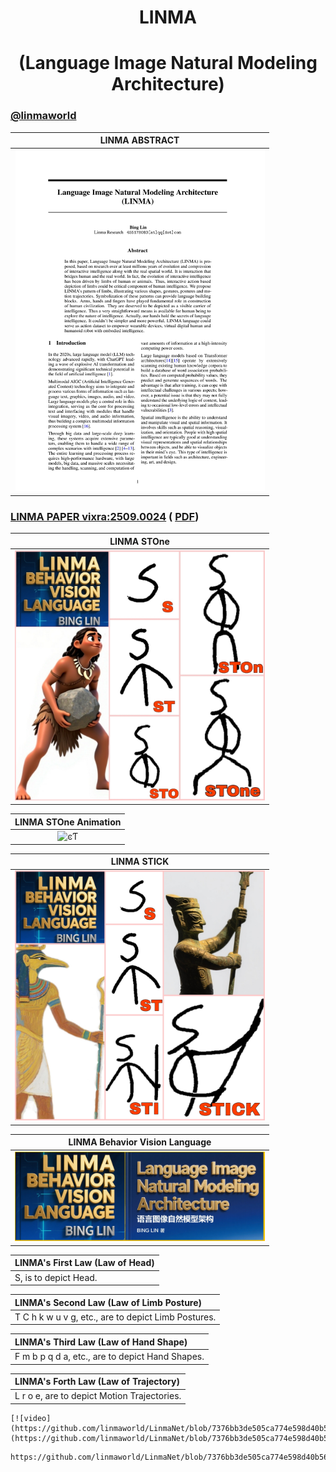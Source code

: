 <div align="center">

# LINMA

# (Language Image Natural Modeling Architecture)
</div>

###   [@linmaworld](https://x.com/linmaworld)

| LINMA ABSTRACT |
|:---:|
| <img src="images/linma_abstract.jpg" width="400" alt="ͼƬ"> | 

###  [LINMA PAPER vixra:2509.0024](https://vixra.org/abs/2509.0024) (  [PDF](https://vixra.org/pdf/2509.0024v1.pdf))

| LINMA STOne |
|:---:|
| <img src="images/linma_STOne.jpg" width="400" alt="ͼƬ"> | 

| LINMA STOne Animation|
|:---:|
| <img src="images/linma_STOne1.gif" width="400" alt="ͼƬ"> | 

| LINMA STICK |
|:---:|
| <img src="images/linma_STICK.jpg" width="400" alt="ͼƬ"> | 

| LINMA Behavior Vision Language |
|:---:|
| <img src="images/linma_cover.jpg" width="400" alt="ͼƬ"> | 

| **LINMA's First Law (Law of Head)** |
|:---|
| S, is to depict Head. |

| LINMA's Second Law (Law of Limb Posture) |
|:---|
| T C h k w u v g, etc., are to depict Limb Postures. |

| LINMA's Third Law (Law of Hand Shape) |
|:---|
| F m b p q d a, etc., are to depict Hand Shapes. |

| LINMA's Forth Law (Law of Trajectory) |
|:---|
| L r o e, are to depict Motion Trajectories. |

```
[![video](https://github.com/linmaworld/LinmaNet/blob/7376bb3de505ca774e598d40b56a5a86fc62c6f0/images/linma_STOne.mp4)](https://github.com/linmaworld/LinmaNet/blob/7376bb3de505ca774e598d40b56a5a86fc62c6f0/images/linma_STOne.mp4)
```


```
https://github.com/linmaworld/LinmaNet/blob/7376bb3de505ca774e598d40b56a5a86fc62c6f0/images/linma_STOne.mp4
```












